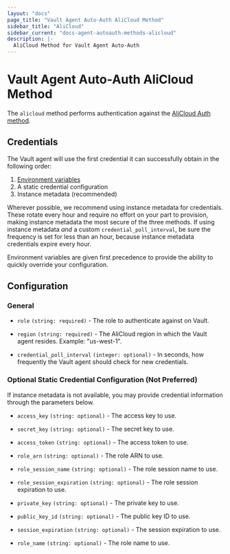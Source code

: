 ```yaml
---
layout: "docs"
page_title: "Vault Agent Auto-Auth AliCloud Method"
sidebar_title: "AliCloud"
sidebar_current: "docs-agent-autoauth-methods-alicloud"
description: |-
  AliCloud Method for Vault Agent Auto-Auth
---
```


# Vault Agent Auto-Auth AliCloud Method

The `alicloud` method performs authentication against the [AliCloud Auth
method](https://www.vaultproject.io/docs/auth/alicloud.html).

## Credentials

The Vault agent will use the first credential it can successfully obtain in the following order:

1. [Environment variables](https://github.com/aliyun/alibaba-cloud-sdk-go/blob/master/sdk/auth/credentials/providers/env.go)
2. A static credential configuration
3. Instance metadata (recommended)

Wherever possible, we recommend using instance metadata for credentials. These rotate every hour
and require no effort on your part to provision, making instance metadata the most secure of the three methods. If
using instance metadata _and_ a custom `credential_poll_interval`, be sure the frequency is set for
less than an hour, because instance metadata credentials expire every hour.

Environment variables are given first precedence to provide the ability to quickly override your
configuration.

## Configuration

### General

- `role` `(string: required)` - The role to authenticate against on Vault.

- `region` `(string: required)` - The AliCloud region in which the Vault agent resides. Example: "us-west-1".

- `credential_poll_interval` `(integer: optional)` - In seconds, how frequently the Vault agent should check for new credentials.

### Optional Static Credential Configuration (Not Preferred)

If instance metadata is not available, you may provide credential information through the parameters below.

- `access_key` `(string: optional)` - The access key to use.

- `secret_key` `(string: optional)` - The secret key to use.

- `access_token` `(string: optional)` - The access token to use.

- `role_arn` `(string: optional)` - The role ARN to use.

- `role_session_name` `(string: optional)` - The role session name to use.

- `role_session_expiration` `(string: optional)` - The role session expiration to use.

- `private_key` `(string: optional)` - The private key to use.

- `public_key_id` `(string: optional)` - The public key ID to use.

- `session_expiration` `(string: optional)` - The session expiration to use.

- `role_name` `(string: optional)` - The role name to use.
